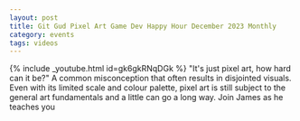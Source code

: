 ```yaml
---
layout: post
title: Git Gud Pixel Art Game Dev Happy Hour December 2023 Monthly
category: events
tags: videos
---
```


{% include _youtube.html id=gk6gkRNqDGk %}
"It's just pixel art, how hard can it be?" A common misconception that often results in disjointed visuals. Even with its limited scale and colour palette, pixel art is still subject to the general art fundamentals and a little can go a long way. Join James as he teaches you
